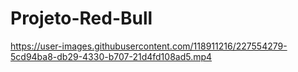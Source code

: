 # Projeto-Red-Bull

https://user-images.githubusercontent.com/118911216/227554279-5cd94ba8-db29-4330-b707-21d4fd108ad5.mp4

